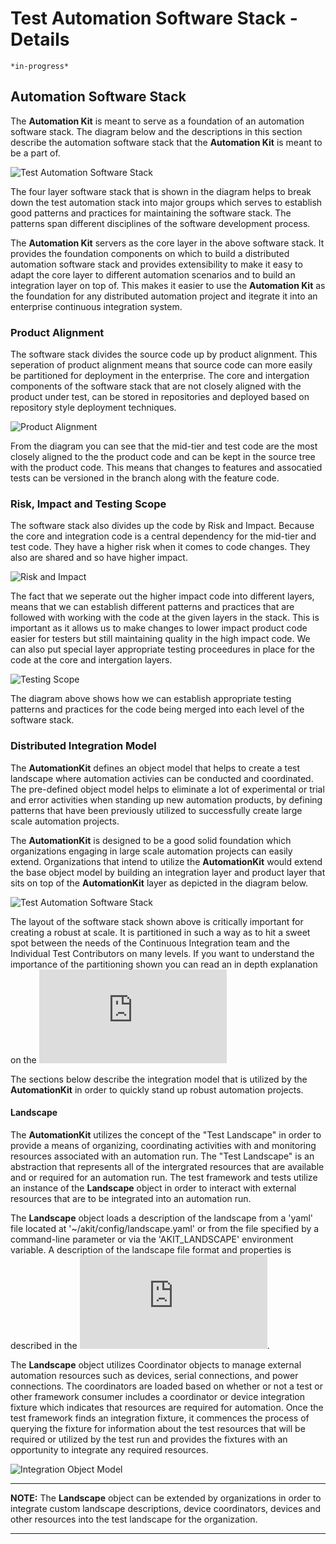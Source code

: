 # Test Automation Software Stack - Details

    *in-progress*

## Automation Software Stack
The **Automation Kit** is meant to serve as a foundation of an automation software stack.  The diagram below and the descriptions in this section describe the automation software stack that the **Automation Kit** is meant to be a part of.

![Test Automation Software Stack](https://github.com/automationmojo/automationkit/blob/main/images/akit-integration-model.jpg?raw=true)

The four layer software stack that is shown in the diagram helps to break down the test automation stack into major groups which serves to establish good patterns and practices for maintaining the software stack.  The patterns span different disciplines of the software development process.

The **Automation Kit** servers as the core layer in the above software stack.  It provides the foundation components on which to build a distributed automation software stack and provides extensibility to make it easy to adapt the core layer to different automation scenarios and to build an integration layer on top of.  This makes it easier to use the **Automation Kit** as the foundation for any distributed automation project and itegrate it into an enterprise continuous integration system.

### Product Alignment ###
The software stack divides the source code up by product alignment.  This seperation of product alignment means that source code can more easily be partitioned for deployment in the enterprise.  The core and intergation components of the software stack that are not closely aligned with the product under test, can be stored in repositories and deployed based on repository style deployment techniques.

![Product Alignment](https://github.com/automationmojo/automationkit/blob/main/images/testing-software-stack-alignment.jpg?raw=true)

From the diagram you can see that the mid-tier and test code are the most closely aligned to the the product code and can be kept in the source tree with the product code.  This means that changes to features and assocatied tests can be versioned in the branch along with the feature code.

### Risk, Impact and Testing Scope ###
The software stack also divides up the code by Risk and Impact.  Because the core and integration code is a central dependency for the mid-tier and test code.  They have a higher risk when it comes to code changes.  They also are shared and so have higher impact.

![Risk and Impact](https://github.com/automationmojo/automationkit/blob/main/images/testing-software-stack-impact.jpg?raw=true)

The fact that we seperate out the higher impact code into different layers, means that we can establish different patterns and practices that are followed with working with the code at the given layers in the stack.  This is important as it allows us to make changes to lower impact product code easier for testers but still maintaining quality in the high impact code.  We can also put special layer appropriate testing proceedures in place for the code at the core and intergation layers.

![Testing Scope](https://github.com/automationmojo/automationkit/blob/main/images/testing-software-stack-testscopes.jpg?raw=true)

The diagram above shows how we can establish appropriate testing patterns and practices for the code being merged into each level of the software stack.

### Distributed Integration Model ###
The **AutomationKit** defines an object model that helps to create a test landscape where automation activies can be conducted and coordinated.  The pre-defined object model helps to eliminate a lot of experimental or trial and error activities when standing up new automation products, by defining patterns that have been previously utilized to successfully create large scale automation projects.

The **AutomationKit** is designed to be a good solid foundation which organizations engaging in large scale automation projects can easily extend.  Organizations that intend to utilize the **AutomationKit** would extend the base object model by building an integration layer and product layer that sits on top of the **AutomationKit** layer as depicted in the diagram below.

![Test Automation Software Stack](https://github.com/automationmojo/automationkit/blob/main/images/organization-test-software-stack.jpg?raw=true)

The layout of the software stack shown above is critically important for creating a robust at scale.  It is partitioned in such a way as to hit a sweet spot between the needs of the Continuous Integration team and the Individual Test Contributors on many levels.  If you want to understand the importance of the partitioning shown you can read an in depth explanation on the ![Test Automation Software Stack - Details](https://github.com/automationmojo/automationkit/blob/main/docs/markdown/test-automation-software-stack-details.md)

The sections below describe the integration model that is utilized by the **AutomationKit** in order to quickly stand up robust automation projects.

#### Landscape ####
The **AutomationKit** utilizes the concept of the "Test Landscape" in order to provide a means of organizing, coordinating activities with and monitoring resources associated with an automation run.  The "Test Landscape" is an abstraction that represents all of the intergrated resources that are available and or required for an automation run. The test framework and tests utilize an instance of the **Landscape** object in order to interact with external resources that are to be integrated into an automation run.

The **Landscape** object loads a description of the landscape from a 'yaml' file located at '~/akit/config/landscape.yaml' or from the file specified by a command-line parameter or via the 'AKIT_LANDSCAPE' environment variable.  A description of the landscape file format and properties is described in the ![landscape description documentation](https://github.com/automationmojo/automationkit/blob/main/docs/markdown/31-landscape-file.md).

The **Landscape** object utilizes Coordinator objects to manage external automation resources such as devices, serial connections, and power connections.  The coordinators are loaded based on whether or not a test or other framework consumer includes a coordinator or device integration fixture which indicates that resources are required for automation.  Once the test framework finds an integration fixture, it commences the process of querying the fixture for information about the test resources that will be required or utilized by the test run and provides the fixtures with an opportunity to integrate any required resources.

![Integration Object Model](https://github.com/automationmojo/automationkit/blob/main/images/akit-integration-model.jpg?raw=true)

---
**NOTE:** The **Landscape** object can be extended by organizations in order to integrate custom landscape descriptions, device coordinators, devices and other resources into the test landscape for the organization.

---